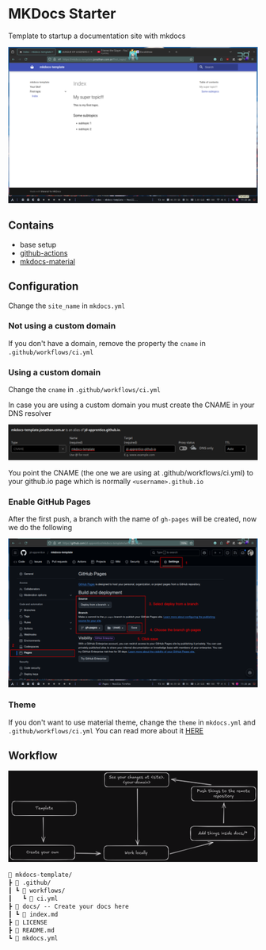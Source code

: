 # MKDocs Starter

Template to startup a documentation site with mkdocs

![sample](assets/sample.png)

## Contains

- base setup
- [github-actions](https://github.com/peaceiris/actions-gh-pages/tree/v4/)
- [mkdocs-material](https://squidfunk.github.io/mkdocs-material/)

## Configuration

Change the `site_name` in `mkdocs.yml`

### Not using a custom domain

If you don't have a domain, remove the property the `cname` in `.github/workflows/ci.yml`

### Using a custom domain

Change the `cname` in `.github/workflows/ci.yml`

In case you are using a custom domain you must create the CNAME in your DNS resolver

![domain](assets/domain.png)

You point the CNAME (the one we are using at .github/workflows/ci.yml) to your github.io page which is normally `<username>.github.io`

### Enable GitHub Pages

After the first push, a branch with the name of `gh-pages` will be created, now we do the following

![gh-pages](assets/gh-pages.png)

### Theme

If you don't want to use material theme, change the `theme` in `mkdocs.yml` and `.github/workflows/ci.yml`
You can read more about it [HERE](https://www.mkdocs.org/user-guide/choosing-your-theme/)

## Workflow

![idea](assets/idea.png)

```shell
🌳 mkdocs-template/
┣ 📁 .github/
┃ ┗ 📁 workflows/
┃   ┗ 📄 ci.yml
┣ 📁 docs/ -- Create your docs here
┃ ┗ 📄 index.md
┣ 📄 LICENSE
┣ 📄 README.md
┗ 📄 mkdocs.yml
```
